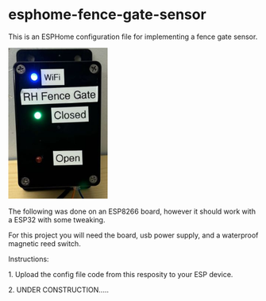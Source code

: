 # esphome-fence-gate-sensor
This is an ESPHome configuration file for implementing a fence gate sensor.

<img src="https://github.com/cyclone182/esphome-fence-gate-sensor/blob/main/ESPHome-fence-gate-sensor.jpg" width="200" />


<p>The following was done on an ESP8266 board, however it should work with a ESP32 with some tweaking.</p>
<p>For this project you will need the board, usb power supply, and a waterproof magnetic reed switch.</p>
<p>Instructions:</p>
<p>1. Upload the config file code from this resposity to your ESP device.</p>
<p>2. UNDER CONSTRUCTION.....</p>
